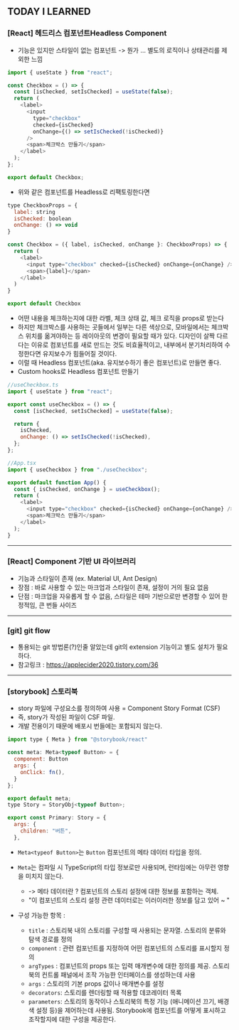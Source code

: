 ## TODAY I LEARNED

### [React] 헤드리스 컴포넌트Headless Component

- 기능은 있지만 스타일이 없는 컴포넌트 -> 뭔가 ... 별도의 로직이나 상태관리를 제외한 느낌

```javascript
import { useState } from "react";

const Checkbox = () => {
  const [isChecked, setIsChecked] = useState(false);
  return (
    <label>
      <input
        type="checkbox"
        checked={isChecked}
        onChange={() => setIsChecked(!isChecked)}
      />
      <span>체크박스 만들기</span>
    </label>
  );
};

export default Checkbox;
```

- 위와 같은 컴포넌트를 Headless로 리팩토링한다면

```javascript
type CheckboxProps = {
  label: string
  isChecked: boolean
  onChange: () => void
}

const Checkbox = ({ label, isChecked, onChange }: CheckboxProps) => {
  return (
    <label>
      <input type="checkbox" checked={isChecked} onChange={onChange} />
      <span>{label}</span>
    </label>
  )
}

export default Checkbox
```

- 어떤 내용을 체크하는지에 대한 라벨, 체크 상태 값, 체크 로직을 props로 받는다
- 하지만 체크박스를 사용하는 곳들에서 일부는 다른 색상으로, 모바일에서는 체크박스 위치를 옮겨야하는 등 레이아웃의 변경이 필요할 때가 있다. 디자인이 살짝 다르다는 이유로 컴포넌트를 새로 만드는 것도 비효율적이고, 내부에서 분기처리하여 수정한다면 유지보수가 힘들어질 것이다.
- 이럴 때 Headless 컴포넌트(aka. 유지보수하기 좋은 컴포넌트)로 만들면 좋다.
- Custom hooks로 Headless 컴포넌트 만들기

```javascript
//useCheckbox.ts
import { useState } from "react";

export const useCheckbox = () => {
  const [isChecked, setIsChecked] = useState(false);

  return {
    isChecked,
    onChange: () => setIsChecked(!isChecked),
  };
};
```

```javascript
//App.tsx
import { useCheckbox } from "./useCheckbox";

export default function App() {
  const { isChecked, onChange } = useCheckbox();
  return (
    <label>
      <input type="checkbox" checked={isChecked} onChange={onChange} />
      <span>체크박스 만들기</span>
    </label>
  );
}
```

---

### [React] Component 기반 UI 라이브러리

- 기능과 스타일이 존재 (ex. Material UI, Ant Design)
- 장점 : 바로 사용할 수 있는 마크업과 스타일이 존재, 설정이 거의 필요 없음
- 단점 : 마크업을 자유롭게 할 수 없음, 스타일은 테마 기반으로만 변경할 수 있어 한정적임, 큰 번들 사이즈

---

### [git] git flow

- 통용되는 git 방법론(?)인줄 알았는데 git의 extension 기능이고 별도 설치가 필요하다.
- 참고링크 : https://applecider2020.tistory.com/36

---

### [storybook] 스토리북

- story 파일에 구성요소를 정의하여 사용 = Component Story Format (CSF)
- 즉, story가 작성된 파일이 CSF 파일.
- 개발 전용이기 때문에 배포시 번들에는 포함되지 않는다.

```javascript
import type { Meta } from "@storybook/react"

const meta: Meta<typeof Button> = {
  component: Button
  args: {
    onClick: fn(),
  }
};

export default meta;
type Story = StoryObj<typeof Button>;

export const Primary: Story = {
  args: {
    children: "버튼",
  },
```

- `Meta<typeof Button>`는 `Button` 컴포넌트의 메타 데이터 타입을 정의.
- `Meta`는 컴파일 시 TypeScript의 타입 정보로만 사용되며, 런타임에는 아무런 영향을 미치지 않는다.

  - -> 메타 데이터란 ? 컴포넌트의 스토리 설정에 대한 정보를 포함하는 객체.
  - "이 컴포넌트의 스토리 설정 관련 데이터로는 이러이러한 정보를 담고 있어 ~ "

- 구성 가능한 항목 :
  - `title` : 스토리북 내의 스토리를 구성할 때 사용되는 문자열. 스토리의 분류와 탐색 경로를 정의
  - `component` : 관련 컴포넌트를 지정하여 어떤 컴포넌트의 스토리를 표시할지 정의
  - `argTypes` : 컴포넌트의 props 또는 입력 매개변수에 대한 정의를 제공. 스토리북의 컨트롤 패널에서 조작 가능한 인터페이스를 생성하는데 사용
  - `args` : 스토리의 기본 props 값이나 매개변수를 설정
  - `decorators`: 스토리를 렌더링할 때 적용할 데코레이터 목록
  - `parameters`: 스토리의 동작이나 스토리북의 특정 기능 (애니메이션 끄기, 배경색 설정 등)을 제어하는데 사용됨. Storybook에 컴포넌트를 어떻게 표시하고 조작할지에 대한 구성을 제공한다.
